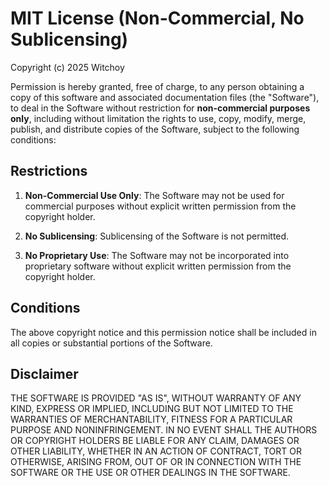 # MIT License (Non-Commercial, No Sublicensing)

Copyright (c) 2025 Witchoy

Permission is hereby granted, free of charge, to any person obtaining a copy of this software and associated documentation files (the "Software"), to deal in the Software without restriction for **non-commercial purposes only**, including without limitation the rights to use, copy, modify, merge, publish, and distribute copies of the Software, subject to the following conditions:

## Restrictions

1. **Non-Commercial Use Only**: The Software may not be used for commercial purposes without explicit written permission from the copyright holder.

2. **No Sublicensing**: Sublicensing of the Software is not permitted.

3. **No Proprietary Use**: The Software may not be incorporated into proprietary software without explicit written permission from the copyright holder.

## Conditions

The above copyright notice and this permission notice shall be included in all copies or substantial portions of the Software.

## Disclaimer

THE SOFTWARE IS PROVIDED "AS IS", WITHOUT WARRANTY OF ANY KIND, EXPRESS OR IMPLIED, INCLUDING BUT NOT LIMITED TO THE WARRANTIES OF MERCHANTABILITY, FITNESS FOR A PARTICULAR PURPOSE AND NONINFRINGEMENT. IN NO EVENT SHALL THE AUTHORS OR COPYRIGHT HOLDERS BE LIABLE FOR ANY CLAIM, DAMAGES OR OTHER LIABILITY, WHETHER IN AN ACTION OF CONTRACT, TORT OR OTHERWISE, ARISING FROM, OUT OF OR IN CONNECTION WITH THE SOFTWARE OR THE USE OR OTHER DEALINGS IN THE SOFTWARE.